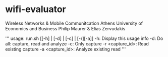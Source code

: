 # wifi-evaluator
Wireless Networks &amp; Mobile Communitcation
Athens University of Economics and Business
Philip Maurer &amp; Elias Zervudakis

'''
usage: run.sh [[-h] | [-d] | [-c] | [-r][-a]]
-h: Display this usage info
-d: Do all: capture, read and analyze
-c: Only capture
-r <capture_id>: Read existing capture
-a <capture_id>: Analyze existing read
'''